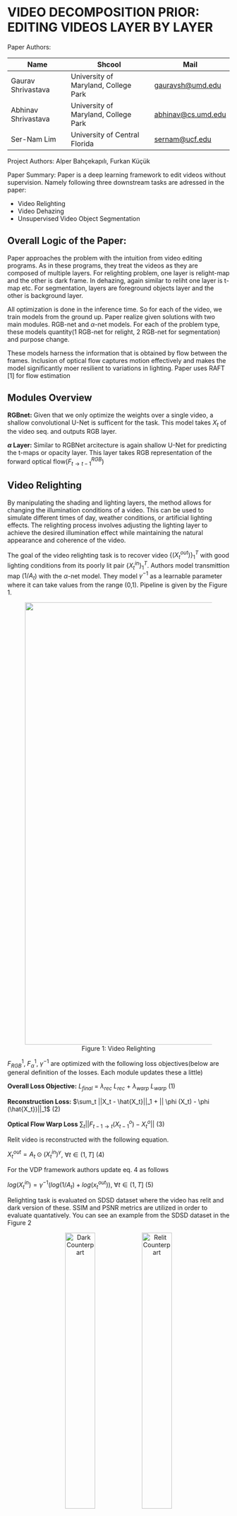 # VIDEO DECOMPOSITION PRIOR: EDITING VIDEOS LAYER BY LAYER

Paper Authors: 

| Name | Shcool | Mail |
| ---- | ------ | ---- |
| Gaurav Shrivastava | University of Maryland, College Park | gauravsh@umd.edu|
| Abhinav Shrivastava | University of Maryland, College Park | abhinav@cs.umd.edu
| Ser-Nam Lim | University of Central Florida | sernam@ucf.edu |


Project Authors: Alper Bahçekapılı, Furkan Küçük


Paper Summary: Paper is a deep learning framework to edit videos without supervision. Namely following three downstream tasks are adressed in the paper:

* Video Relighting
* Video Dehazing
* Unsupervised Video Object Segmentation



## Overall Logic of the Paper:

Paper approaches the problem with the intuition from video editing programs. As in these programs, they treat the videos as they are composed of multiple layers. For relighting problem, one layer is relight-map and the other is dark frame. In dehazing, again similar to reliht one layer is t-map etc. For segmentation, layers are foreground objects layer and the other is background layer. 

All optimization is done in the inference time. So for each of the video, we train models from the ground up. Paper realize given solutions with two main modules. RGB-net and $\alpha$-net models. For each of the problem type, these models quantity(1 RGB-net for relight, 2 RGB-net for segmentation) and purpose change. 

These models harness the information that is obtained by flow between the frames. Inclusion of optical flow captures motion effectively and makes the model significantly moer resilient to variations in lighting. Paper uses RAFT [1] for flow estimation

## Modules Overview

**RGBnet:** Given that we only optimize the weights over a single video, a shallow convolutional U-Net is sufficent for the task. This model takes $X_t$ of the video seq. and outputs RGB layer. 

**$\alpha$ Layer:** Similar to RGBNet arcitecture is again shallow U-Net for predicting the t-maps or opacity layer. This layer takes RGB representation of the forward optical flow($F^{RGB}_{t\rightarrow t-1}$) 

## Video Relighting

By manipulating the shading and lighting layers, the method allows for changing the illumination conditions of a video. This can be used to simulate different times of day, weather conditions, or artificial lighting effects.
The relighting process involves adjusting the lighting layer to achieve the desired illumination effect while maintaining the natural appearance and coherence of the video.

The goal of the video relighting task is to recover video ${\{(X_t^{out})\}^T_1}$ with good lighting conditions from its poorly lit pair $\{X_t^{in}\}^T_1$. Authors model transmittion map ($1 / A_t$) with the $\alpha$-net model. They model $\gamma^{-1}$ as a learnable parameter where it can take values from the range (0,1). Pipeline is given by the Figure 1.

<center>
    <figure>
        <img src="figures/figure-1.png" alt="Video Relighting" title="Figure 1" width="1000">
        <figcaption>Figure 1: Video Relighting</figcaption>
    </figure>
</center>

$F^1_{RGB}$, $F^1_{\alpha}$, $\gamma^{-1}$ are optimized with the following loss objectives(below are general definition of the losses. Each module updates these a little)

**Overall Loss Objective:** $L_{final}$ = $\lambda_{rec}$ $L_{rec}$ + $\lambda_{warp}$ $L_{warp}$ (1)

**Reconstruction Loss:** $\sum_t ||X_t - \hat{X_t}||_1 + || \phi (X_t) - \phi (\hat{X_t})||_1$ (2)

**Optical Flow Warp Loss** $\sum_t || F_{t-1 \rightarrow t} (X_{t-1}^o) -  X_{t}^o  ||$ (3)



Relit video is reconstructed with the following equation.

$X_t^{out} = A_t \odot  (X_t^{in})^{\gamma}$,  $\forall t \in (1,T]$ (4)


For the VDP framework authors update eq. 4 as follows

$log(X_t^{in}) = \gamma^{-1}(log(1/A_t)+log(x_t^{out}))$, $\forall t \in (1,T]$ (5)




Relighting task is evaluated on SDSD dataset where the video has relit and dark version of these. SSIM and PSNR metrics are utilized in order to evaluate quantatively. You can see an example from the SDSD dataset in the Figure 2


<center>
    <figure>
        <img src="figures/figure-2_1.png" alt="Dark Counterpart" title="Figure 2_1" width="40%">
        <img src="figures/figure-2_2.png" alt="Relit Counterpart" title="Figure 2_1" width="40%">
        <figcaption>Figure 2: SDSD Dataset Example: Relit version of the image is on the left. Right part is the darker counterpart</figcaption>
    </figure>
</center>


Eventough paper did not explain following metrics in detail, we believe it is important to exmplain them a little. They are used in dehazing task as well: 



**PSNR Metric:** The PSNR (Peak Signal-to-Noise Ratio) metric is a widely used quantitative measure for evaluating the quality of reconstructed or processed images and videos compared to their original versions. PSNR is expressed in decibels (dB). Higher PSNR values indicate better quality of the reconstructed or processed image/video compared to the original. 

**SSIM Metric:** The SSIM (Structural Similarity Index Measure) is a metric used to measure the similarity between two images. Unlike PSNR, which focuses on pixel-level differences, SSIM considers changes in structural information, luminance, and contrast, providing a more comprehensive assessment of perceived image quality. The SSIM index can range from -1 to 1, where 1 indicates perfect similarity.



## Unsupervised Video Object Segmentation

Given the input video, target of the unsupervised video object segmentation is to segment out the main object in the video. Note that in any stage any human annotations are not needed. They start by $\alpha$-blending equation to write the reconstruction of the input video.
 
$X_t = \sum_{i=1}^{L} M_t^i \odot f_{\text{RGB}}^i(X_t) \quad \forall t \in (1, T]$ (6)

Here L is the number of layers(number of masks generated by $\alpha$-net) Here $M_t^i$ denotes the alpha map for the ith object layer and tth frame. And it is obrained as follows:

$M_t^i = f_{\alpha}^i(F_{t-1 \to t}^{\text{RGB}}) \quad \forall t \in (1, n]$ (7)

where $F_{t-1 \to t}^{\text{RGB}}$ is the flow estimate from t-1 to t. Additionally followin constraint should also satisfy:

$J_{h,w} = \sum_{i=1}^{L} M_t^i$ (8)

where $J_{h,w}$ denotes all-ones matrix of size [h,w]


However video decomposition problem is ill-posed and loss equation (1) is not strong enough to find a visually plausible layered decomposition of an input video. We need opacity layers to be binary masks. Therefore, a few additional regularization losses are implemented:

**Flow Similarity Loss:** This loss ensures motion of different layers are uncorrelated. They define the loss as cosine similarity between the VGG embeddings of the masked flow-RGB of layer i with the rest of the layers (for L=2 one layer is reverse of the other)  Here $\phi$ denotes the VGG network. $F^{RGB}$ is RGB image of flow estimate from frame t-1 to t.

$L_{\text{sim}} = \frac{\phi(M \circ F^{\text{RGB}}) \cdot \phi((1 - M) \circ F^{\text{RGB}})}{\|\phi(M \circ F^{\text{RGB}})\| \| \phi((1 - M) \circ F^{\text{RGB}})\|}$ (9)


**Mask Loss:** This loss enforces the binarization of the generated layer mask. [2]

$\mathcal{L}_{\text{Mask}} = \sum \left( M_t^i - 0.5 \right)^{-1}$ (10)



**Reconstruction Layer Loss:** This loss ensures layer i is a segment of the input. Following L1 loss is defined between the masked RBG prediction of layer i and maksed RGB image prediction of original video. 

$L_{\text{layer}} = \| M_i \circ X_t - M_i \circ X_{t+1} \|$ (11)


In conclusion, following is the resulting loss in unsupervised vide object segmentation. 


$L_{\text{UVOS}} = \lambda_{\text{rec}}L_{\text{rec}} + \lambda_{\text{sim}}L_{\text{sim}} + \lambda_{\text{layer}}L_{\text{layer}} + \lambda_{\text{warp}}L_{\text{warp}} + \lambda_{\text{mask}}L_{\text{mask}}$ (12)


Where weight for are as following: λrec = 1, λFsim = 0.001, λlayer = 1, λwarp = 0.01 and λMask = 0.01.

Two RGBnets and one $\alpha$-net is initialized. Overall procedure is illustrated in Figure 3.

<center>
    <figure>
        <img src="figures/figure-3.png" alt="Dark Counterpart" title="Figure 3" width="90%">
        <figcaption>Figure 3: Overall Framework for  </figcaption>
    </figure>
</center>


Because we are dealing with two RGB networks reconstruction function is updated as follows: 


$X_i = M_{t} \odot  f_{\text{RGB}}^1(X_t) + (1 - M_{t}) \odot  f_{\text{RGB}}^2(X_t) \forall i \in [1,n]$ (13)



## Video Dehazing

Videos captured in outdoor environments often suffer from degradation caused by scattering mediums like haze, fog, or underwater particles. This degradation intensifies as the depth of the scene increases. We can write a hazy video $\{X_t\}^T_1$ as explained in [3]

$X_t = \alpha \odot Clr(X_t) + (1-\alpha) \odot A_t$ (14)

where $A_t$ is the Airlight map (A-map), $Clr(X^t)$ is the haze-free image, and $\alpha$ here is the transmission map (t-map). The goal is to recover clear underlying content $\{Clr(X't)\}^T_1$ from a hazy input $\{X_t\}^T_1$. Again they treat the dehazing problem as a video decomposition problem where one layer is the haze-free video and the other is Airlight map. Airlight map is obtained by [4] and kept as fixed.[our fork](https://github.com/iamkucuk/Dehazing-Airlight-estimation) Then t-maps are generated by $\alpha$-net model. 




To evaluate dehazing REVIDE dataset is used. As in relightinh SSIM and PSNR metrics are utilized. You can see an example of this dataset in Figure 4:


<center>
    <figure>
        <img src="figures/figure-4_1.JPG" alt="Haze Free Image" title="Figure 4_1" width="40%">
        <img src="figures/figure-4_2.JPG" alt="Hazed Image" title="Figure 4_2" width="40%">
        <figcaption> Figure 4: REVIDE dataset example  </figcaption>
    </figure>
</center>







## Conclusion


In summary VIDEODIP demonstrated layered decomposition can be utilized to multiple downstream tasks without the need of supervision. Additionally, paper achieve state-of-the-art performances in UVOS(Unsupervised Video Object Segmentation), dehazing and relighting. 


## References

[1] Zachary Teed and Jia Deng. Raft: Recurrent all-pairs field transforms for optical flow. In European
conference on computer vision, pp. 402–419. Springer, 2020.

[2] Yosef Gandelsman, Assaf Shocher, and Michal Irani. ” double-dip”: Unsupervised image decompo-
sition via coupled deep-image-priors. In Proceedings ofthe IEEE/CVF Conference on Computer
Vision and Pattern Recognition, pp. 11026–11035, 2019.

[3] Kaiming He, Jian Sun, and Xiaoou Tang. Single image haze removal using dark channel prior. IEEE
transactions on pattern analysis and machine intelligence, 33(12):2341–2353, 2010.

[4] Yuval Bahat and Michal Irani. Blind dehazing using internal patch recurrence. In 2016 IEEE
International Conference on Computational Photography (ICCP), pp. 1–9. IEEE, 2016.